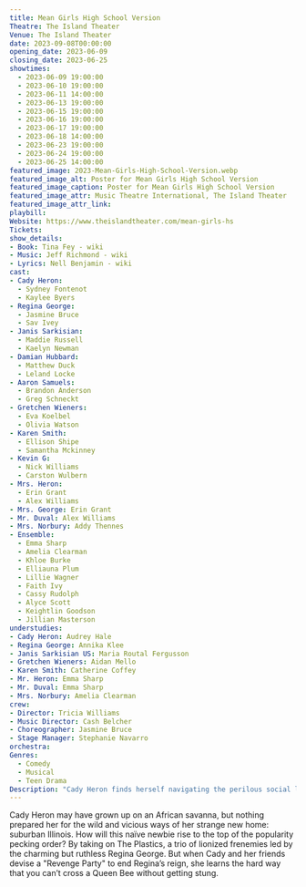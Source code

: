 ```yaml
---
title: Mean Girls High School Version
Theatre: The Island Theater
Venue: The Island Theater
date: 2023-09-08T00:00:00
opening_date: 2023-06-09
closing_date: 2023-06-25
showtimes:
  - 2023-06-09 19:00:00
  - 2023-06-10 19:00:00
  - 2023-06-11 14:00:00
  - 2023-06-13 19:00:00
  - 2023-06-15 19:00:00
  - 2023-06-16 19:00:00
  - 2023-06-17 19:00:00
  - 2023-06-18 14:00:00
  - 2023-06-23 19:00:00
  - 2023-06-24 19:00:00
  - 2023-06-25 14:00:00
featured_image: 2023-Mean-Girls-High-School-Version.webp
featured_image_alt: Poster for Mean Girls High School Version
featured_image_caption: Poster for Mean Girls High School Version
featured_image_attr: Music Theatre International, The Island Theater
featured_image_attr_link: 
playbill:
Website: https://www.theislandtheater.com/mean-girls-hs
Tickets: 
show_details: 
- Book: Tina Fey - wiki
- Music: Jeff Richmond - wiki
- Lyrics: Nell Benjamin - wiki
cast:
- Cady Heron: 
  - Sydney Fontenot
  - Kaylee Byers 
- Regina George: 
  - Jasmine Bruce
  - Sav Ivey 
- Janis Sarkisian: 
  - Maddie Russell
  - Kaelyn Newman 
- Damian Hubbard: 
  - Matthew Duck
  - Leland Locke 
- Aaron Samuels: 
  - Brandon Anderson
  - Greg Schneckt 
- Gretchen Wieners: 
  - Eva Koelbel
  - Olivia Watson 
- Karen Smith: 
  - Ellison Shipe
  - Samantha Mckinney 
- Kevin G: 
  - Nick Williams
  - Carston Wulbern 
- Mrs. Heron: 
  - Erin Grant
  - Alex Williams
- Mrs. George: Erin Grant
- Mr. Duval: Alex Williams 
- Mrs. Norbury: Addy Thennes
- Ensemble:
  - Emma Sharp 
  - Amelia Clearman
  - Khloe Burke
  - Elliauna Plum
  - Lillie Wagner
  - Faith Ivy 
  - Cassy Rudolph
  - Alyce Scott
  - Keightlin Goodson 
  - Jillian Masterson
understudies:
- Cady Heron: Audrey Hale
- Regina George: Annika Klee
- Janis Sarkisian US: Maria Routal Fergusson
- Gretchen Wieners: Aidan Mello
- Karen Smith: Catherine Coffey
- Mr. Heron: Emma Sharp
- Mr. Duval: Emma Sharp
- Mrs. Norbury: Amelia Clearman
crew:
- Director: Tricia Williams 
- Music Director: Cash Belcher 
- Choreographer: Jasmine Bruce 
- Stage Manager: Stephanie Navarro
orchestra:
Genres:
  - Comedy
  - Musical
  - Teen Drama
Description: "Cady Heron finds herself navigating the perilous social labyrinth of American high school when she moves from Africa. Armed with wit and advice from her new friends, she takes on The Plastics, the A-list queen bees."
---
```

Cady Heron may have grown up on an African savanna, but nothing prepared her for the wild and vicious ways of her strange new home: suburban Illinois. How will this naïve newbie rise to the top of the popularity pecking order? By taking on The Plastics, a trio of lionized frenemies led by the charming but ruthless Regina George. But when Cady and her friends devise a "Revenge Party" to end Regina’s reign, she learns the hard way that you can’t cross a Queen Bee without getting stung.